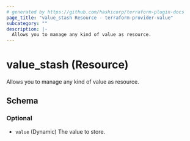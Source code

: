 ```yaml
---
# generated by https://github.com/hashicorp/terraform-plugin-docs
page_title: "value_stash Resource - terraform-provider-value"
subcategory: ""
description: |-
  Allows you to manage any kind of value as resource.
---
```


# value_stash (Resource)

Allows you to manage any kind of value as resource.



<!-- schema generated by tfplugindocs -->
## Schema

### Optional

- `value` (Dynamic) The value to store.


